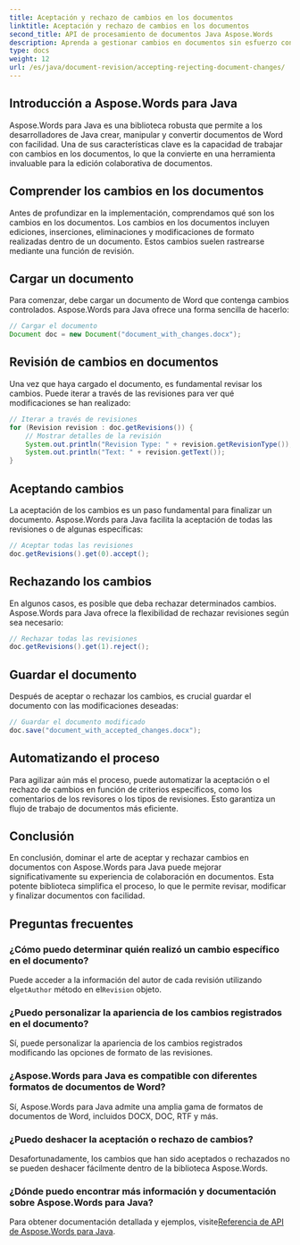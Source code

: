 ```yaml
---
title: Aceptación y rechazo de cambios en los documentos
linktitle: Aceptación y rechazo de cambios en los documentos
second_title: API de procesamiento de documentos Java Aspose.Words
description: Aprenda a gestionar cambios en documentos sin esfuerzo con Aspose.Words para Java. Acepte y rechace revisiones sin problemas.
type: docs
weight: 12
url: /es/java/document-revision/accepting-rejecting-document-changes/
---
```


## Introducción a Aspose.Words para Java

Aspose.Words para Java es una biblioteca robusta que permite a los desarrolladores de Java crear, manipular y convertir documentos de Word con facilidad. Una de sus características clave es la capacidad de trabajar con cambios en los documentos, lo que la convierte en una herramienta invaluable para la edición colaborativa de documentos.

## Comprender los cambios en los documentos

Antes de profundizar en la implementación, comprendamos qué son los cambios en los documentos. Los cambios en los documentos incluyen ediciones, inserciones, eliminaciones y modificaciones de formato realizadas dentro de un documento. Estos cambios suelen rastrearse mediante una función de revisión.

## Cargar un documento

Para comenzar, debe cargar un documento de Word que contenga cambios controlados. Aspose.Words para Java ofrece una forma sencilla de hacerlo:

```java
// Cargar el documento
Document doc = new Document("document_with_changes.docx");
```

## Revisión de cambios en documentos

Una vez que haya cargado el documento, es fundamental revisar los cambios. Puede iterar a través de las revisiones para ver qué modificaciones se han realizado:

```java
// Iterar a través de revisiones
for (Revision revision : doc.getRevisions()) {
    // Mostrar detalles de la revisión
    System.out.println("Revision Type: " + revision.getRevisionType());
    System.out.println("Text: " + revision.getText());
}
```

## Aceptando cambios

La aceptación de los cambios es un paso fundamental para finalizar un documento. Aspose.Words para Java facilita la aceptación de todas las revisiones o de algunas específicas:

```java
// Aceptar todas las revisiones
doc.getRevisions().get(0).accept();
```

## Rechazando los cambios

En algunos casos, es posible que deba rechazar determinados cambios. Aspose.Words para Java ofrece la flexibilidad de rechazar revisiones según sea necesario:

```java
// Rechazar todas las revisiones
doc.getRevisions().get(1).reject();
```

## Guardar el documento

Después de aceptar o rechazar los cambios, es crucial guardar el documento con las modificaciones deseadas:

```java
// Guardar el documento modificado
doc.save("document_with_accepted_changes.docx");
```

## Automatizando el proceso

Para agilizar aún más el proceso, puede automatizar la aceptación o el rechazo de cambios en función de criterios específicos, como los comentarios de los revisores o los tipos de revisiones. Esto garantiza un flujo de trabajo de documentos más eficiente.

## Conclusión

En conclusión, dominar el arte de aceptar y rechazar cambios en documentos con Aspose.Words para Java puede mejorar significativamente su experiencia de colaboración en documentos. Esta potente biblioteca simplifica el proceso, lo que le permite revisar, modificar y finalizar documentos con facilidad.

## Preguntas frecuentes

### ¿Cómo puedo determinar quién realizó un cambio específico en el documento?

 Puede acceder a la información del autor de cada revisión utilizando el`getAuthor` método en el`Revision` objeto.

### ¿Puedo personalizar la apariencia de los cambios registrados en el documento?

Sí, puede personalizar la apariencia de los cambios registrados modificando las opciones de formato de las revisiones.

### ¿Aspose.Words para Java es compatible con diferentes formatos de documentos de Word?

Sí, Aspose.Words para Java admite una amplia gama de formatos de documentos de Word, incluidos DOCX, DOC, RTF y más.

### ¿Puedo deshacer la aceptación o rechazo de cambios?

Desafortunadamente, los cambios que han sido aceptados o rechazados no se pueden deshacer fácilmente dentro de la biblioteca Aspose.Words.

### ¿Dónde puedo encontrar más información y documentación sobre Aspose.Words para Java?

 Para obtener documentación detallada y ejemplos, visite[Referencia de API de Aspose.Words para Java](https://reference.aspose.com/words/java/).